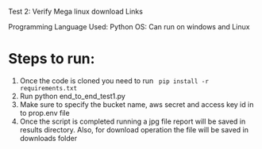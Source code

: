 Test 2: Verify Mega linux download Links

Programming Language Used: Python
OS: Can run on windows and Linux


# Steps to run:

1. Once the code is cloned you need to run ``` pip install -r requirements.txt```
2. Run python end_to_end_test1.py
3. Make sure to specify the bucket name, aws secret and access key id in to prop.env file
4. Once the script is completed running a jpg file report will be saved in results directory. Also, for download operation the file will be saved in downloads folder


